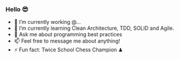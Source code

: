 ### Hello 😎

- 🔭 I’m currently working @...
- 🌱 I’m currently learning Clean Architecture, TDD, SOLID and Agile.
- 💬 Ask me about programming best practices
- 📫 Feel free to message me about anything!
- ⚡ Fun fact: Twice School Chess Champion ♟

